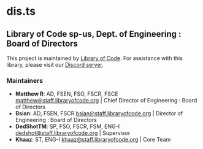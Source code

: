 # dis.ts
## Library of Code sp-us, Dept. of Engineering : Board of Directors

This project is maintained by [Library of Code](https://www.libraryofcode.org/). For assistance with this library, please visit our [Discord server](https://loc.sh/discord).


### Maintainers
- **Matthew R**: AD, FSEN, FSO, FSCR, FSCE <matthew@staff.libraryofcode.org> | Chief Director of Engineering : Board of Directors
- **Bsian**: AD, FSEN, FSCR <bsian@staff.libraryofcode.org> | Director of Engineering : Board of Directors
- **DedShotTM**: SP, FSO, FSCR, FSM, ENG-I <dedshot@staff.libraryofcode.org> | Supervisor
- **Khaaz**: ST, ENG-I <khaaz@staff.libraryofcode.org> | Core Team
